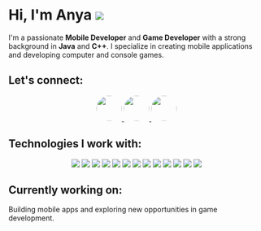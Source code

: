 # Hi, I'm Anya <img src="https://cdn.discordapp.com/attachments/1364182156490047499/1364205078172532866/asdd.png?ex=6808d27c&is=680780fc&hm=066c90e05eae4d0dcebfe2936a3b8c38f80e9f55e69cb1e33c118a5b6c6b2548&"/>

I'm a passionate **Mobile Developer** and **Game Developer** with a strong background in **Java** and **C++**. I specialize in creating mobile applications and developing computer and console games.

## Let's connect:
<div align="center">
  <a href="https://discord.com/users/_nerocci">
    <img src="https://cdn.discordapp.com/attachments/1364182156490047499/1364211119404613672/discord-64.webp?ex=6808d81c&is=6807869c&hm=fe4fdfd0e786a69673c74aabbb852d0dca345bc92aaf2a712ed1bfa6ab6f5aad&" style="border-radius: 50%; width: 50px; height: 50px;" />
  </a>
  <a href="https://instagram.com/_nerocci">
    <img src="[https://img.icons8.com/ios-filled/50/ff69b4/instagram-new.png](https://cdn.discordapp.com/attachments/1364182156490047499/1364211120134426705/Instagram-64.webp?ex=6808d81c&is=6807869c&hm=302cc38ba0aed278e47ef1f55d84de09d0fd4ce8b3ee6b1495bb4a75352104ac&)" style="border-radius: 50%; width: 50px; height: 50px;" />
  </a>
  <a href="mailto:kittybubu.uwu@gmail.com">
    <img src="https://media.discordapp.net/attachments/1364182156490047499/1364211119744614541/Gmail_envelope_letter_email_Gmail_envelope_letter_email-64.webp?ex=6808d81c&is=6807869c&hm=932e22bf04da529988638dc1af8425ada28343cf0f2e63e6d4e2aaa0198daf89&=&format=webp" style="border-radius: 50%; width: 50px; height: 50px;" />
  </a>
</div>

## Technologies I work with:

<div align="center">
  <img src="https://img.shields.io/badge/Java-007396?style=flat-square&logo=java&logoColor=white" />
  <img src="https://img.shields.io/badge/C%2B%2B-00599C?style=flat-square&logo=c%2B%2B&logoColor=white" />
  <img src="https://img.shields.io/badge/JavaScript-F7DF1E?style=flat-square&logo=javascript&logoColor=black" />
  <img src="https://img.shields.io/badge/Python-3776AB?style=flat-square&logo=python&logoColor=white" />
  <img src="https://img.shields.io/badge/C-A8B9CC?style=flat-square&logo=c&logoColor=white" />
  <img src="https://img.shields.io/badge/C%23-239120?style=flat-square&logo=csharp&logoColor=white" />
  <img src="https://img.shields.io/badge/PHP-777BB4?style=flat-square&logo=php&logoColor=white" />
  <img src="https://img.shields.io/badge/Ruby-CC342D?style=flat-square&logo=ruby&logoColor=white" />
  <img src="https://img.shields.io/badge/Rust-000000?style=flat-square&logo=rust&logoColor=white" />
  <img src="https://img.shields.io/badge/SQL-4479A1?style=flat-square&logo=sqlite&logoColor=white" />
  <img src="https://img.shields.io/badge/React-61DAFB?style=flat-square&logo=react&logoColor=black" />
  <img src="https://img.shields.io/badge/HTML5-E34F26?style=flat-square&logo=html5&logoColor=white" />
  <img src="https://img.shields.io/badge/CSS3-1572B6?style=flat-square&logo=css3&logoColor=white" />
</div>

## Currently working on:
Building mobile apps and exploring new opportunities in game development.
